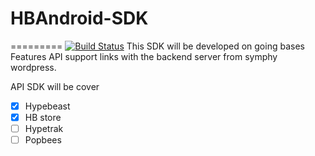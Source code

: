 # HBAndroid-SDK
=========
[![Build Status](https://travis-ci.org/HKMOpen/SDKhb.svg)](https://travis-ci.org/HKMOpen/SDKhb)
This SDK will be developed on going bases
Features API support links with the backend server from symphy wordpress.

API SDK will be cover 
- [x] Hypebeast 
- [x] HB store
- [ ] Hypetrak
- [ ] Popbees
